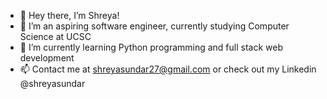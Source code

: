 - 👋 Hey there, I’m Shreya!
- 👀 I’m an aspiring software engineer, currently studying Computer Science at UCSC
- 🌱 I’m currently learning Python programming and full stack web development
- 📫 Contact me at shreyasundar27@gmail.com or check out my Linkedin @shreyasundar

<!---
shreyasun/shreyasun is a ✨ special ✨ repository because its `README.md` (this file) appears on your GitHub profile.
You can click the Preview link to take a look at your changes.
--->
